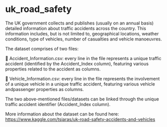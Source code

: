 # uk_road_safety

The UK government collects and publishes (usually on an annual basis) detailed information about traffic accidents across the country. This information includes, but is not limited to, geographical locations, weather conditions, type of vehicles, number of casualties and vehicle manoeuvres.

The dataset comprises of two files:

 Accident_Information.csv: every line in the file represents a unique traffic accident (identified by the Accident_Index column), featuring various properties related to the accident as columns.

 Vehicle_Information.csv: every line in the file represents the involvement of a unique vehicle in a unique traffic accident, featuring various vehicle andpassenger properties as columns.

The two above-mentioned files/datasets can be linked through the unique traffic accident identifier (Accident_Index column).

More information about the dataset can be found here:
https://www.kaggle.com/tsiaras/uk-road-safety-accidents-and-vehicles
